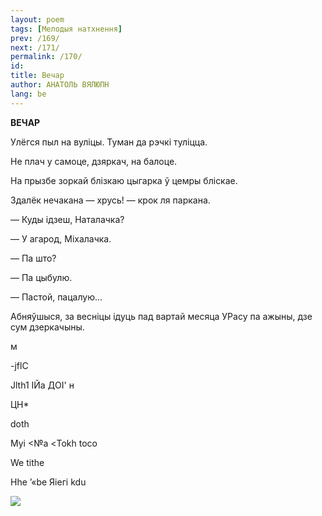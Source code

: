 ```yaml
---
layout: poem
tags: [Мелодыя натхнення]
prev: /169/
next: /171/
permalink: /170/
id: 
title: Вечар
author: АНАТОЛЬ ВЯЛЮПН
lang: be
---
```



 
**ВЕЧАР**

Улёгся пыл на вуліцы. Туман да рэчкі туліцца.

He плач у самоце, дзяркач, на балоце.

На прызбе зоркай блізкаю цыгарка ў цемры бліскае.

Здалёк нечакана — хрусь! — крок ля паркана.

— Куды ідзеш, Наталачка?

— У агарод, Міхалачка.

— Па што?

— Па цыбулю.

— Пастой, пацалую...

Абняўшыся, за весніцы ідуць пад вартай месяца УРасу па ажыны, дзе сум дзеркачыны.

м

-jflC

Jlth1 ІЙа ДОІ' н

ЦН*

doth

Муі <№а <Tokh toco

We tithe

Hhe ’«be Яіегі kdu

  

  

  

  

  

  

  

  

  

  

  

  

  

  

  

  

  

  

  

  
  

![](2022-%D0%9C%D1%96%D0%BD%D1%81%D0%BA-%D0%BB%D1%83%D1%87%D0%BD%D0%B0%D1%81%D1%86%D1%8C-%D0%BC%D1%96%D0%BA%D0%BE%D0%BB%D0%B0-%D0%BC%D1%8F%D1%82%D0%BB%D1%96%D1%86%D0%BA%D1%96_html_e16dca565d83c334.jpg)  
